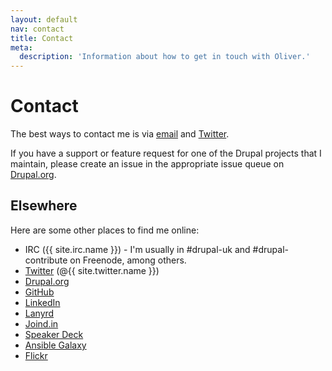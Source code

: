 ```yaml
---
layout: default
nav: contact
title: Contact
meta:
  description: 'Information about how to get in touch with Oliver.'
---
```

# Contact

The best ways to contact me is via <a href="mailto:{{ site.email }}?subject=Contact%20Oliver%20Davies">email</a> and
<a href="{{ site.twitter.url }}">Twitter</a>.

If you have a support or feature request for one of the Drupal projects that I maintain, please create an issue in the
appropriate issue queue on [Drupal.org](https://www.drupal.org).

## Elsewhere

Here are some other places to find me online:

* IRC ({{ site.irc.name }}) - I'm usually in #drupal-uk and #drupal-contribute on Freenode, among others.
* <a href="{{ site.twitter.url }}">Twitter</a> (@{{ site.twitter.name }})
* <a href="{{ site.drupalorg.url_nice }}">Drupal.org</a>
* <a href="{{ site.github.url }}">GitHub</a>
* <a href="{{ site.linkedin.url }}">LinkedIn</a>
* <a href="{{ site.lanyrd.url }}">Lanyrd</a>
* <a href="{{ site.joindin.url }}">Joind.in</a>
* <a href="{{ site.speakerdeck.url }}">Speaker Deck</a>
* <a href="{{ site.ansible_galaxy.url }}">Ansible Galaxy</a>
* <a href="{{ site.flickr.url }}">Flickr</a>
